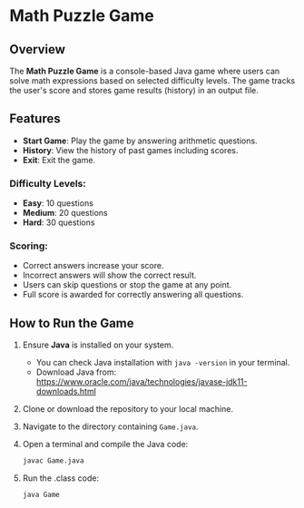 # Math Puzzle Game

## Overview
The **Math Puzzle Game** is a console-based Java game where users can solve math expressions based on selected difficulty levels. The game tracks the user's score and stores game results (history) in an output file.

## Features
- **Start Game**: Play the game by answering arithmetic questions.
- **History**: View the history of past games including scores.
- **Exit**: Exit the game.

### Difficulty Levels:
- **Easy**: 10 questions
- **Medium**: 20 questions
- **Hard**: 30 questions

### Scoring:
- Correct answers increase your score.
- Incorrect answers will show the correct result.
- Users can skip questions or stop the game at any point.
- Full score is awarded for correctly answering all questions.

## How to Run the Game

1. Ensure **Java** is installed on your system.
   - You can check Java installation with `java -version` in your terminal.
   - Download Java from: https://www.oracle.com/java/technologies/javase-jdk11-downloads.html

2. Clone or download the repository to your local machine.

3. Navigate to the directory containing `Game.java`.

4. Open a terminal and compile the Java code:
   ```bash
   javac Game.java

5. Run the .class code:
   ```bash
   java Game
